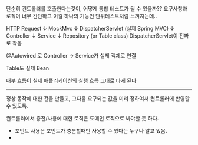 단순히 컨트롤러를 호출한다는것이, 어떻게 통합 테스트가 될 수 있을까?? 요구사항과 로직이 너무 간단하고 이걸 하나의 기능인 단위테스트처럼 느껴지는데..


HTTP Request
↓
MockMvc
↓
DispatcherServlet (실제 Spring MVC)
↓
Controller
↓
Service
↓
Repository (or Table class)
DispatcherServlet이 진짜로 작동

@Autowired 로 Controller → Service가 실제 객체로 연결

Table도 실제 Bean

내부 흐름이 실제 애플리케이션의 실행 흐름 그대로 타게 된다

---

정상 동작에 대한 건을 만들고, 그다음 요구되는 값을 미리 정하여서 컨트롤러에 반영할 수 있도록.

컨트롤러에서 충전/사용에 대한 로직은 도메인 로직으로 봐야할 듯 하다.

- 포인트 사용은 포인트가 충분할때만 사용할 수 있다는 누구나 알고 있음.
- 